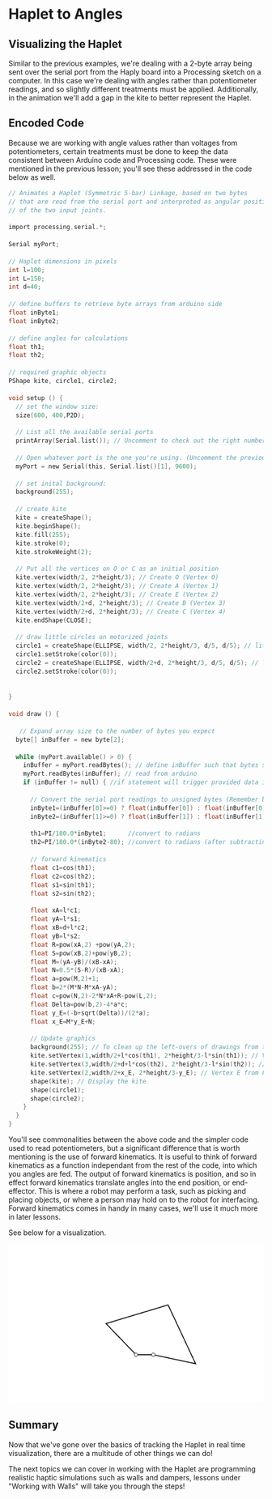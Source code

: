 # Haplet to Angles

## Visualizing the Haplet
Similar to the previous examples, we're dealing with a 2-byte array being sent over the serial port from the Haply board into a Processing sketch on a computer. In this case we're dealing with angles rather than potentiometer readings, and so slightly different treatments must be applied. Additionally, in the animation we'll add a gap in the kite to better represent the Haplet.

## Encoded Code

Because we are working with angle values rather than voltages from potentiometers, certain treatments must be done to keep the data consistent between Arduino code and Processing code. These were mentioned in the previous lesson; you'll see these addressed in the code below as well.

```C
// Animates a Haplet (Symmetric 5-bar) Linkage, based on two bytes
// that are read from the serial port and interpreted as angular positions
// of the two input joints.

import processing.serial.*;

Serial myPort;

// Haplet dimensions in pixels
int l=100;
int L=150;
int d=40;

// define buffers to retrieve byte arrays from arduino side
float inByte1;
float inByte2;

// define angles for calculations
float th1;
float th2;

// required graphic objects
PShape kite, circle1, circle2;

void setup () {
  // set the window size:
  size(600, 400,P2D);

  // List all the available serial ports
  printArray(Serial.list()); // Uncomment to check out the right number for myPort

  // Open whatever port is the one you're using. (Uncomment the previous command)
  myPort = new Serial(this, Serial.list()[1], 9600);
  
  // set inital background:
  background(255);
  
  // create kite
  kite = createShape();
  kite.beginShape();
  kite.fill(255);
  kite.stroke(0);
  kite.strokeWeight(2);
  
  // Put all the vertices on O or C as an initial position
  kite.vertex(width/2, 2*height/3); // Create O (Vertex 0)
  kite.vertex(width/2, 2*height/3); // Create A (Vertex 1) 
  kite.vertex(width/2, 2*height/3); // Create E (Vertex 2) 
  kite.vertex(width/2+d, 2*height/3); // Create B (Vertex 3) 
  kite.vertex(width/2+d, 2*height/3); // Create C (Vertex 4)  
  kite.endShape(CLOSE);
  
  // draw little circles on motorized joints
  circle1 = createShape(ELLIPSE, width/2, 2*height/3, d/5, d/5); // little circle on O (motor 1)
  circle1.setStroke(color(0));
  circle2 = createShape(ELLIPSE, width/2+d, 2*height/3, d/5, d/5); // little circle on c (motor 2)
  circle2.setStroke(color(0));
  
  
}

void draw () {
  
   // Expand array size to the number of bytes you expect
  byte[] inBuffer = new byte[2];
  
  while (myPort.available() > 0) {
    inBuffer = myPort.readBytes(); // define inBuffer such that bytes sent from arduino side can be stored
    myPort.readBytes(inBuffer); // read from arduino
    if (inBuffer != null) { //if statement will trigger provided data is available
      
      // Convert the serial port readings to unsigned bytes (Remember bytes are unsigned in arduino and signed in processing!)
      inByte1=(inBuffer[0]>=0) ? float(inBuffer[0]) : float(inBuffer[0]+256); // one-liner if-else
      inByte2=(inBuffer[1]>=0) ? float(inBuffer[1]) : float(inBuffer[1]+256); // one-liner if-else
      
      th1=PI/180.0*inByte1;      //convert to radians
      th2=PI/180.0*(inByte2-80); //convert to radians (after subtracting 80 degrees that we had added on the ".ino" side.) 
      
      // forward kinematics
      float c1=cos(th1);
      float c2=cos(th2);
      float s1=sin(th1);
      float s2=sin(th2);
    
      float xA=l*c1;
      float yA=l*s1;
      float xB=d+l*c2;
      float yB=l*s2;
      float R=pow(xA,2) +pow(yA,2);
      float S=pow(xB,2)+pow(yB,2);
      float M=(yA-yB)/(xB-xA);
      float N=0.5*(S-R)/(xB-xA);
      float a=pow(M,2)+1;
      float b=2*(M*N-M*xA-yA);
      float c=pow(N,2)-2*N*xA+R-pow(L,2);
      float Delta=pow(b,2)-4*a*c;
      float y_E=(-b+sqrt(Delta))/(2*a);
      float x_E=M*y_E+N;
      
      // Update graphics
      background(255); // To clean up the left-overs of drawings from the previous loop!
      kite.setVertex(1,width/2+l*cos(th1), 2*height/3-l*sin(th1)); // Vertex A with th1 from encoder reading
      kite.setVertex(3,width/2+d+l*cos(th2), 2*height/3-l*sin(th2)); // Vertex B with th2 from encoder reading
      kite.setVertex(2,width/2+x_E, 2*height/3-y_E); // Vertex E from Fwd Kin calculations
      shape(kite); // Display the kite
      shape(circle1);
      shape(circle2);
    }
  }
}
```
You'll see commonalities between the above code and the simpler code used to read potentiometers, but a significant difference that is worth mentioning is the use of forward kinematics. It is useful to think of forward kinematics as a function independant from the rest of the code, into which you angles are fed. The output of forward kinematics is position, and so in effect forward kinematics translate angles into the end position, or end-effector. This is where a robot may perform a task, such as picking and placing objects, or where a person may hold on to the robot for interfacing. Forward kinematics comes in handy in many cases, we'll use it much more in later lessons.

See below for a visualization.

<img src="Images/Haplet_gif.gif">

## Summary
Now that we've gone over the basics of tracking the Haplet in real time visualization, there are a multitude of other things we can do!

The next topics we can cover in working with the Haplet are programming realistic haptic simulations such as walls and dampers, lessons under "Working with Walls" will take you through the steps!
